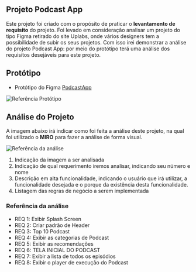 ## Projeto Podcast App

Este projeto foi criado com o propósito de praticar o **levantamento de requisito** do projeto. Foi levado em consideração analisar um projeto do tipo Figma retirado do site Uplabs, onde vários designers tem a possibilidade de subir os seus projetos. Com isso irei demonstrar a análise do projeto Podcast App: por meio do protótipo terá uma análise dos requisitos desejáveis para este projeto.

## Protótipo
- Protótipo do Figma [PodcastApp]()

![Referência Protótipo]()

## Análise do Projeto

A imagem abaixo irá indicar como foi feita a análise deste projeto, na qual foi utilizado o **MIRO** para fazer a análise de forma visual.

![Referência da análise]()

1. Indicação da imagem a ser analisada
2. Indicação de qual requerimento iremos analisar, indicando seu número e nome
3. Descrição em alta funcionalidade, indicando o usuário que irá utilizar, a funcionalidade desejada e o porque da existência desta funcionalidade.
4. Listagem das regras de negócio a serem implementada

### Referência da análise

- REQ 1: Exibir Splash Screen
- REQ 2: Criar padrão de Header
- REQ 3: Top 10 Podcast
- REQ 4: Exibir as categorias de Podcast
- REQ 5: Exibir as recomendações
- REQ 6: TELA INICIAL DO PODCAST
- REQ 7: Exibir a lista de todos os episódios
- REQ 8: Exibir o player de execução do Podcast
